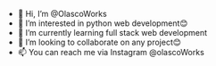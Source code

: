 - 👋 Hi, I’m @OlascoWorks
- 👀 I’m interested in python web development😊
- 🌱 I’m currently learning full stack web development
- 💞️ I’m looking to collaborate on any project😊
- 📫 You can reach me via Instagram @olascoWorks

<!---
OlascoWorks/OlascoWorks is a ✨ special ✨ repository because its `README.md` (this file) appears on your GitHub profile.
You can click the Preview link to take a look at your changes.
--->
